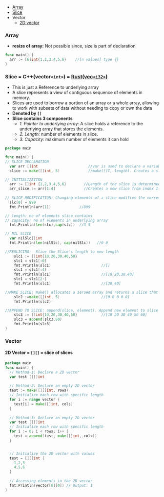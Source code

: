 - [Array](#ar)
- [Slice](#sl)
- Vector
  - [2D vector](#2dv)

<a name=ar></a>
### Array
- **resize of array:** Not possible since, size is part of declaration
```go
func main() {
  arr := [6]int{1,2,3,4,5,6}    //[n values] type {}
}
```

<a name=sli></a>
### Slice = C++(vector`<int>`) = [Rust(vec`<i32>`)](Languages/Programming_Languages/Rust/Collections)
- This is just a Reference to underlying array
- A slice represents a view of contiguous sequence of elements in memory.
- Slices are used to borrow a portion of an array or a whole array, allowing to work with subsets of data without needing to copy or own the data
- **Denoted by `[]`**
- **Slice contains 3 components**
  - _1. Pointer to underlying array:_ A slice holds a reference to the underlying array that stores the elements.
  - _2. Length:_ number of elements in slice.
  - _3. Capacity:_ maximum number of elements it can hold 
```go
package main

func main() {
// SLICE DECLARATION
  var arr []int                       //var is used to declare a variable. T=int type of the elements that the slice can hold
  slice := make([]int, 5)             //make([]T, length). Creates a slice with length 5 and capacity 5

// INITIALIZATION
  arr := []int {1,2,3,4,5,6}        //Length of the slice is determined by the number of elements provided
  arr_slice := arr[1:4]             //Creates a new slice from index 1 to 3 (exclusive) from existant array
  
// SLICE MODIFICATION: Changing elements of a slice modifies the corresponding elements of its underlying array 
  slc[0] = 899
  fmt.Println(arr[1])             //899

// length: no of elements slice contains
// capacity: no of elements in underlying array
  fmt.Println(len(slc),cap(slc))  //3 5

// NIL SLICE
  var nilSlc[]int
  fmt.Println(len(nilSlc), cap(nilSlc))   //0 0

//RESLICING:  Slice the Slice's length to new length
    slc1 := []int{10,20,30,40,50}
    slc1 = slc1[:0]
    fmt.Println(slc1)                       //[]
    slc1 = slc1[:4]
    fmt.Println(slc1)                       //[10,20,30,40]
    slc1 = slc1[2:]
    fmt.Println(slc1)                       //[30,40]

//MAKE SLICE: make() allocates a zeroed array and returns a slice that refers to that array
    slc2 :=make([]int, 5)                   //[0 0 0 0 0]
    fmt.Println(slc2)

//APPEND TO SLICE: append(slice, element). Append new element to slice
    slc3 := []int{10,20,30,40,50}           //[10 20 30 40 50 60]
    slc3 = append(slc3,60)
    fmt.Println(slc3)
}
```

### Vector
<a name=2dv></a>
#### 2D Vector = `[][]` = slice of slices
```go
package main
func main() { 
  // Method-1: Declare a 2D vector
  var test [][]int     
  
  // Method-2: Declare an empty 2D vector
  test := make([][]int, rows)
  // Initialize each row with specific length
  for i := range vector {
    test[i] = make([]int, cols)
  }
  
  // Method-3: Declare an empty 2D vector
  var test [][]int
  // Initialize each row with specific length
  for i := 0; i < rows; i++ {
    test = append(test, make([]int, cols))
  }


  // Initialize the 2D vector with values
  test = [][]int {
    1,2,3
    4,5,6
  }
  
  // Accessing elements in the 2D vector
  fmt.Println(vector[0][0]) // Output: 1
}
```
